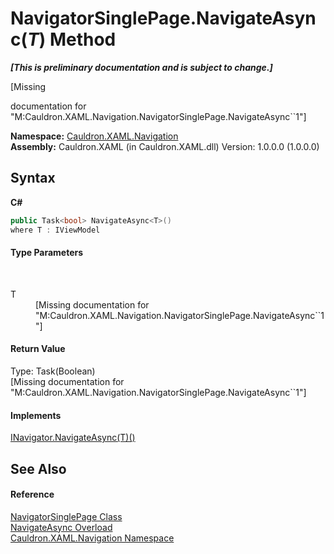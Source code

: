 # NavigatorSinglePage.NavigateAsync(*T*) Method 
 _**\[This is preliminary documentation and is subject to change.\]**_

\[Missing <summary> documentation for "M:Cauldron.XAML.Navigation.NavigatorSinglePage.NavigateAsync``1"\]

**Namespace:**&nbsp;<a href="N_Cauldron_XAML_Navigation">Cauldron.XAML.Navigation</a><br />**Assembly:**&nbsp;Cauldron.XAML (in Cauldron.XAML.dll) Version: 1.0.0.0 (1.0.0.0)

## Syntax

**C#**<br />
``` C#
public Task<bool> NavigateAsync<T>()
where T : IViewModel

```


#### Type Parameters
&nbsp;<dl><dt>T</dt><dd>\[Missing <typeparam name="T"/> documentation for "M:Cauldron.XAML.Navigation.NavigatorSinglePage.NavigateAsync``1"\]</dd></dl>

#### Return Value
Type: Task(Boolean)<br />\[Missing <returns> documentation for "M:Cauldron.XAML.Navigation.NavigatorSinglePage.NavigateAsync``1"\]

#### Implements
<a href="M_Cauldron_XAML_Navigation_INavigator_NavigateAsync__1">INavigator.NavigateAsync(T)()</a><br />

## See Also


#### Reference
<a href="T_Cauldron_XAML_Navigation_NavigatorSinglePage">NavigatorSinglePage Class</a><br /><a href="Overload_Cauldron_XAML_Navigation_NavigatorSinglePage_NavigateAsync">NavigateAsync Overload</a><br /><a href="N_Cauldron_XAML_Navigation">Cauldron.XAML.Navigation Namespace</a><br />